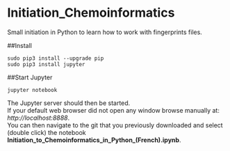 # Initiation_Chemoinformatics
Small initiation in Python to learn how to work with fingerprints files.


##Install
```
sudo pip3 install --upgrade pip
sudo pip3 install jupyter
```

##Start Jupyter
```
jupyter notebook
```
The Jupyter server should then be started.  
If your default web browser did not open any window browse manually at: *http://localhost:8888*.   
You can then navigate to the git that you previously downloaded and select (double click) the notebook **Initiation_to_Chemoinformatics_in_Python_(French).ipynb**.  

